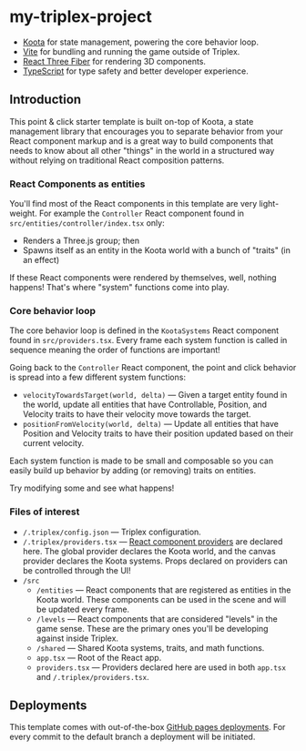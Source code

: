 # my-triplex-project

- [Koota](https://github.com/pmndrs/koota) for state management, powering the core behavior loop.
- [Vite](https://vitejs.dev/) for bundling and running the game outside of Triplex.
- [React Three Fiber](https://github.com/pmndrs/react-three-fiber) for rendering 3D components.
- [TypeScript](https://www.typescriptlang.org/) for type safety and better developer experience.

## Introduction

This point & click starter template is built on-top of Koota, a state management library that encourages you to separate behavior from your React component markup and is a great way to build components that needs to know about all other "things" in the world in a structured way without relying on traditional React composition patterns.

### React Components as entities

You'll find most of the React components in this template are very light-weight. For example the `Controller` React component found in `src/entities/controller/index.tsx` only:

- Renders a Three.js group; then
- Spawns itself as an entity in the Koota world with a bunch of "traits" (in an effect)

If these React components were rendered by themselves, well, nothing happens! That's where "system" functions come into play.

### Core behavior loop

The core behavior loop is defined in the `KootaSystems` React component found in `src/providers.tsx`. Every frame each system function is called in sequence meaning the order of functions are important!

Going back to the `Controller` React component, the point and click behavior is spread into a few different system functions:

- `velocityTowardsTarget(world, delta)` — Given a target entity found in the world, update all entities that have Controllable, Position, and Velocity traits to have their velocity move towards the target.
- `positionFromVelocity(world, delta)` — Update all entities that have Position and Velocity traits to have their position updated based on their current velocity.

Each system function is made to be small and composable so you can easily build up behavior by adding (or removing) traits on entities.

Try modifying some and see what happens!

### Files of interest

- `/.triplex/config.json` — Triplex configuration.
- `/.triplex/providers.tsx` — [React component providers](/docs/building-your-scene/providers) are declared here. The global provider declares the Koota world, and the canvas provider declares the Koota systems. Props declared on providers can be controlled through the UI!
- `/src`
  - `/entities` — React components that are registered as entities in the Koota world. These components can be used in the scene and will be updated every frame.
  - `/levels` — React components that are considered "levels" in the game sense. These are the primary ones you'll be developing against inside Triplex.
  - `/shared` — Shared Koota systems, traits, and math functions.
  - `app.tsx` — Root of the React app.
  - `providers.tsx` — Providers declared here are used in both `app.tsx `and `/.triplex/providers.tsx`.

## Deployments

This template comes with out-of-the-box [GitHub pages deployments](https://pages.github.com/). For every commit to the default branch a deployment will be initiated.
